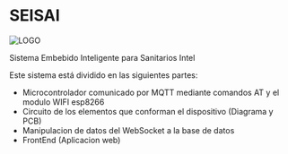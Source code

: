 # SEISAI

![LOGO](https://seisai.000webhostapp.com/SEISAI_LOGO.png)

Sistema Embebido Inteligente para Sanitarios Intel

Este sistema está dividido en las siguientes partes:

- Microcontrolador comunicado por MQTT mediante comandos AT y el modulo WIFI esp8266
- Circuito de los elementos que conforman el dispositivo (Diagrama y PCB)
- Manipulacion de datos del WebSocket a la base de datos
- FrontEnd (Aplicacion web)


